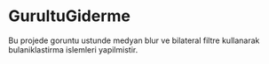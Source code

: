 # GurultuGiderme

Bu projede goruntu ustunde medyan blur ve bilateral filtre kullanarak bulaniklastirma islemleri yapilmistir.

